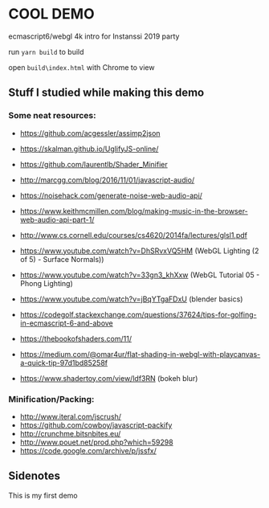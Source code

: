 # COOL DEMO

ecmascript6/webgl 4k intro for Instanssi 2019 party

run `yarn build` to build

open `build\index.html` with Chrome to view


## Stuff I studied while making this demo

### Some neat resources:

* https://github.com/acgessler/assimp2json
* https://skalman.github.io/UglifyJS-online/
* https://github.com/laurentlb/Shader_Minifier
* http://marcgg.com/blog/2016/11/01/javascript-audio/
* https://noisehack.com/generate-noise-web-audio-api/
* https://www.keithmcmillen.com/blog/making-music-in-the-browser-web-audio-api-part-1/
* http://www.cs.cornell.edu/courses/cs4620/2014fa/lectures/glsl1.pdf
* https://www.youtube.com/watch?v=DhSRvxVQ5HM (WebGL Lighting (2 of 5) - Surface Normals))
* https://www.youtube.com/watch?v=33gn3_khXxw (WebGL Tutorial 05 - Phong Lighting)
* https://www.youtube.com/watch?v=jBqYTgaFDxU (blender basics)
* https://codegolf.stackexchange.com/questions/37624/tips-for-golfing-in-ecmascript-6-and-above
* https://thebookofshaders.com/11/

* https://medium.com/@omar4ur/flat-shading-in-webgl-with-playcanvas-a-quick-tip-97d1bd85258f
* https://www.shadertoy.com/view/ldf3RN (bokeh blur)

### Minification/Packing:

* http://www.iteral.com/jscrush/
* https://github.com/cowboy/javascript-packify
* http://crunchme.bitsnbites.eu/
* http://www.pouet.net/prod.php?which=59298
* https://code.google.com/archive/p/jssfx/

## Sidenotes

This is my first demo
